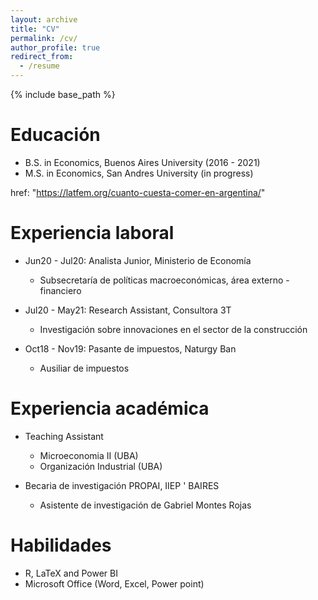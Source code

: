 ```yaml
---
layout: archive
title: "CV"
permalink: /cv/
author_profile: true
redirect_from:
  - /resume
---
```


{% include base_path %}

Educación
======
* B.S. in Economics, Buenos Aires University (2016 - 2021)
* M.S. in Economics, San Andres University (in progress)

href: "https://latfem.org/cuanto-cuesta-comer-en-argentina/"

Experiencia laboral
======
* Jun20 - Jul20: Analista Junior, Ministerio de Economía 
  * Subsecretaría de políticas macroeconómicas, área externo - financiero 
  
* Jul20 - May21: Research Assistant, Consultora 3T  
  * Investigación sobre innovaciones en el sector de la construcción

* Oct18 - Nov19: Pasante de impuestos, Naturgy Ban
  * Ausiliar de impuestos 
 
Experiencia académica
======
* Teaching Assistant
  * Microeconomia II (UBA)
  * Organización Industrial (UBA) 
  
* Becaria de investigación PROPAI, IIEP ' BAIRES
  * Asistente de investigación de Gabriel Montes Rojas

Habilidades
======
* R, LaTeX and Power BI
* Microsoft Office (Word, Excel, Power point)

   
